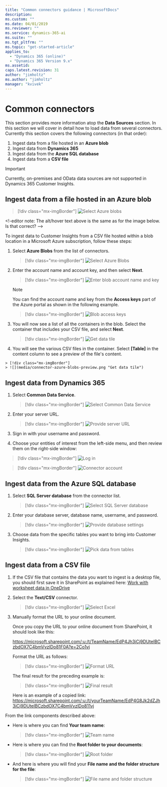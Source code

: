 ```yaml
---
title: "Common connectors guidance | MicrosoftDocs"
description: 
ms.custom: ""
ms.date: 04/01/2019
ms.reviewer: ""
ms.service: dynamics-365-ai
ms.suite: ""
ms.tgt_pltfrm: ""
ms.topic: "get-started-article"
applies_to: 
  - "Dynamics 365 (online)"
  - "Dynamics 365 Version 9.x"
ms.assetid: 
caps.latest.revision: 31
author: "jimholtz"
ms.author: "jimholtz"
manager: "kvivek"
---
```

# Common connectors

This section provides more information atop the **Data Sources** section. 
In this section we will cover in detail how to load data from several connectors. Currently this
section covers the following connectors (in that order):
1. Ingest data from a file hosted in an **Azure blob**
2. Ingest data from **Dynamics 365**
3. Ingest data from the **Azure SQL database**
4. Ingest data from a **CSV file** 

> [!IMPORTANT]
> Currently, on-premises and OData data sources are not supported in Dynamics 365 Customer Insights. 

## Ingest data from a file hosted in an Azure blob

> [!div class="mx-imgBorder"] 
> ![Select Azure blobs](media/connector-azure-storage.png "Select Azure blobs")


<!-editor note: The alt/hover text above is the same as for the image below. Is that correct? -->


To ingest data to Customer Insights from a CSV file hosted within a blob location in a Microsoft Azure subscription, follow these steps:

1. Select **Azure Blobs** from the list of connectors.

   > [!div class="mx-imgBorder"] 
   > ![Select Azure Blobs](media/connector-azure-blobs.png "Select Azure Blobs")

2. Enter the account name and account key, and then select **Next**.

   > [!div class="mx-imgBorder"] 
   > ![Enter blob account name and key](media/connector-azure-blobs-account-name-key.png "Enter blob account name and key")

   > [!NOTE]
   > You can find the account name and key from the **Access keys** part of the Azure portal as shown in the following example. 

    > [!div class="mx-imgBorder"] 
    > ![Blob access keys](media/connector-azure-blobs-access-keys.png "Blob access keys")

3. You will now see a list of all the containers in the blob. Select the container that includes your CSV file, and select **Next**.

   > [!div class="mx-imgBorder"] 
   > ![Get data tile](media/connector-azure-blobs-container.png "Get data tile")

4.	You will see the various CSV files in the container. Select **[Table]** in the content column to see a preview of the file's content.


<!--editor note: alt/hover text above is same as for image below. Is that right? -->


    > [!div class="mx-imgBorder"] 
    > ![](media/connector-azure-blobs-preview.png "Get data tile")
   
## Ingest data from Dynamics 365

1. Select **Common Data Service**.

   > [!div class="mx-imgBorder"] 
   > ![Select Common Data Service](media/connector-cds.png "Select Common Data Service")
 
2. Enter your server URL.

   > [!div class="mx-imgBorder"] 
   > ![Provide server URL](media/connector-provide-server-url.png "Provide server URL")

3. Sign in with your username and password.

4. Choose your entities of interest from the left-side menu, and then review them on the right-side window:


<!--editor note: Is "Log in" accurate alt/hover text for the next image? I don't see any sign-in area. -->

   > [!div class="mx-imgBorder"] 
   > ![Log in](media/connector-ce-log-in.png "Log in")

   > [!div class="mx-imgBorder"] 
   > ![Connector account](media/connector-account.png "Connector account")

## Ingest data from the Azure SQL database

1. Select **SQL Server database** from the connector list.

   > [!div class="mx-imgBorder"] 
   > ![Select SQL Server database](media/connector-select-sql-server-database.png "Select SQL Server database")

3. Enter your database server, database name, username, and password.

   > [!div class="mx-imgBorder"] 
   > ![Provide database settings](media/connector-provide-database-settings.png "Provide database settings")

4. Choose data from the specific tables you want to bring into Customer Insights.

   > [!div class="mx-imgBorder"] 
   > ![Pick data from tables](media/connector-pick-data-from-tables.png "Pick data from tables")
   
## Ingest data from a CSV file

1. If the CSV file that contains the data you want to ingest is a desktop file, you should first save it in SharePoint as explained here: [Work with worksheet data in OneDrive](https://support.office.com/article/Work-with-worksheet-data-in-OneDrive-C051A205-1C06-4FEB-94D8-793B0126B53A)

2. Select the **Text/CSV** connector.

   > [!div class="mx-imgBorder"] 
   > ![Select Excel](media/connector-excel.png "Select Excel")

3. Manually format the URL to your online document.

   Once you copy the URL to your online document from SharePoint, it should look like this: 

   https://microsoft.sharepoint.com/:u:/t/TeamName/EdP4Jh3iCj9DUteIBCzbdOX7C4bmVvzlDo81F0A?e=2Co1vj
   
   Format the URL as follows:

   > [!div class="mx-imgBorder"] 
   > ![Format URL](media/connector-format-url1.png "Format URL")

   The final result for the preceding example is: 

   > [!div class="mx-imgBorder"] 
   > ![Final result](media/connector-format-final-result.png "Final result")

   Here is an example of a copied link: 
 https://microsoft.sharepoint.com/:u:/t/yourTeamName/EdP4G8Jk2dZJh3iCj9DUteIBCzbdOX7C4bmVvzlDo811vj  

From the link components described above:

- Here is where you can find **Your team name**:

  > [!div class="mx-imgBorder"] 
  > ![Team name](media/connector-team-name.png "Team name")

- Here is where you can find the **Root folder to your documents**:

  > [!div class="mx-imgBorder"] 
  > ![Root folder](media/connector-root-folder.png "Root folder")

- And here is where you will find your **File name and the folder structure for the file**:

  > [!div class="mx-imgBorder"] 
  > ![File name and folder structure](media/connector-folder-structure.png "File name and folder structure")
